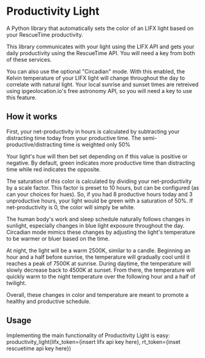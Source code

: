# Productivity Light
A Python library that automatically sets the color of an LIFX light based on your RescueTime productivity.

This library communicates with your light using the LIFX API and gets your daily productivity using the RescueTime API. You will need a key from both of these services.

You can also use the optional "Circadian" mode. With this enabled, the Kelvin temperature of your LIFX light will change throughout the day to correlate with natural light. Your local sunrise and sunset times are retreived using ipgeolocation.io's free astronomy API, so you will need a key to use this feature.

## How it works
First, your net-productivity in hours is calculated by subtracting your distracting time today from your productive time. The semi-productive/distracting time is weighted only 50%

Your light's hue will then bet set depending on if this value is positive or negative. By default, green indicates more productive time than distracting time while red indicates the opposite.

The saturation of this color is calculated by dividing your net-productivity by a scale factor. This factor is preset to 10 hours, but can be configured (as can your choices for hues). So, if you had 8 productive hours today and 3 unproductive hours, your light would be green with a saturation of 50%. If net-productivity is 0, the color will simply be white. 

The human body's work and sleep schedule naturally follows changes in sunlight, especially changes in blue light exposure throughout the day. Circadian mode mimics these changes by adjusting the light's temperature to be warmer or bluer based on the time.

At night, the light will be a warm 2500K, similar to a candle. Beginning an hour and a half before sunrise, the temperature will gradually cool until it reaches a peak of 7500K at sunrise. During daytime, the temperature will slowly decrease back to 4500K at sunset. From there, the temperature will quickly warm to the night temperature over the following hour and a half of twilight.

Overall, these changes in color and temperature are meant to promote a healthy and productive schedule.

## Usage
Implementing the main functionality of Productivity Light is easy:
    productivity_light(lifx_token={insert lifx api key here}, rt_token={inset rescuetime api key here})
